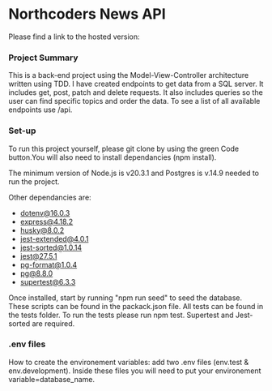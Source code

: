 # Northcoders News API

Please find a link to the hosted version:

### Project Summary ###
This is a back-end project using the Model-View-Controller architecture written using TDD. I have created endpoints to get data from a SQL server. It includes get, post, patch and delete requests. It also includes queries so the user can find specific topics and order the data.
To see a list of all available endpoints use /api. 

### Set-up ###
To run this project yourself, please git clone by using the green Code button.You will also need to install dependancies (npm install).

The minimum version of Node.js is v20.3.1 and Postgres is v.14.9 needed to run the project.

Other dependancies are: 
* dotenv@16.0.3
* express@4.18.2
* husky@8.0.2
* jest-extended@4.0.1
* jest-sorted@1.0.14
* jest@27.5.1
* pg-format@1.0.4
* pg@8.8.0
* supertest@6.3.3

Once installed, start by running "npm run seed" to seed the database. These scripts can be found in the packack.json file. 
All tests can be found in the tests folder. To run the tests please run npm test. Supertest and Jest-sorted are required. 

### .env files ###
How to create the environement variables: add two .env files (env.test & env.development). Inside these files you will need to put your environement variable=database_name. 

